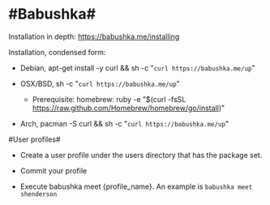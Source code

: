 #Babushka#
========

Installation in depth: https://babushka.me/installing

Installation, condensed form:

  * Debian, apt-get install -y curl && sh -c "`curl https://babushka.me/up`"

  * OSX/BSD, sh -c "`curl https://babushka.me/up`"

    * Prerequisite: homebrew: ruby -e "$(curl -fsSL https://raw.github.com/Homebrew/homebrew/go/install)"

  * Arch, pacman -S curl && sh -c "`curl https://babushka.me/up`"

#User profiles#

  * Create a user profile under the users directory that has the package set.

  * Commit your profile

  * Execute babushka meet {profile_name}.  An example is `babushka meet shenderson`
